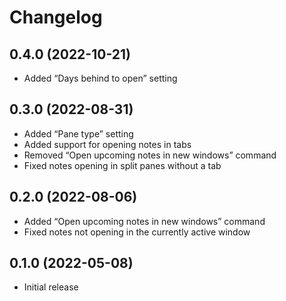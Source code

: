# Changelog

## 0.4.0 (2022-10-21)

- Added “Days behind to open” setting

## 0.3.0 (2022-08-31)

- Added “Pane type” setting
- Added support for opening notes in tabs
- Removed “Open upcoming notes in new windows” command
- Fixed notes opening in split panes without a tab

## 0.2.0 (2022-08-06)

- Added “Open upcoming notes in new windows” command
- Fixed notes not opening in the currently active window

## 0.1.0 (2022-05-08)

- Initial release
